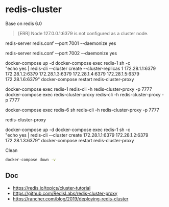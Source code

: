 # redis-cluster
Base on redis 6.0


> [ERR] Node 127.0.0.1:6379 is not configured as a cluster node.



redis-server redis.conf --port 7001  --daemonize yes

redis-server redis.conf --port 7002  --daemonize yes


docker-compose up -d
docker-compose exec redis-1 sh -c \
    "echo yes | redis-cli --cluster create --cluster-replicas 1 172.28.1.1:6379 172.28.1.2:6379 172.28.1.3:6379 172.28.1.4:6379 172.28.1.5:6379 172.28.1.6:6379"
docker-compose restart redis-cluster-proxy

docker-compose exec redis-1 redis-cli -h redis-cluster-proxy -p 7777
docker-compose exec redis-cluster-proxy redis-cli -h redis-cluster-proxy -p 7777

docker-compose exec redis-6 sh
redis-cli -h redis-cluster-proxy -p 7777

redis-cluster-proxy

docker-compose up -d
docker-compose exec redis-1 sh -c \
    "echo yes | redis-cli --cluster create 172.28.1.1:6379 172.28.1.2:6379 172.28.1.3:6379"
docker-compose restart redis-cluster-proxy


Clean
```bash
docker-compose down -v
```

## Doc
- https://redis.io/topics/cluster-tutorial
- https://github.com/RedisLabs/redis-cluster-proxy
- https://rancher.com/blog/2019/deploying-redis-cluster
